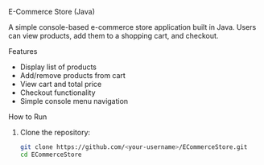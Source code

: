  E-Commerce Store (Java)

A simple console-based e-commerce store application built in Java. Users can view products, add them to a shopping cart, and checkout.

 Features
- Display list of products
- Add/remove products from cart
- View cart and total price
- Checkout functionality
- Simple console menu navigation

 How to Run
1. Clone the repository:
   ```bash
   git clone https://github.com/<your-username>/ECommerceStore.git
   cd ECommerceStore
